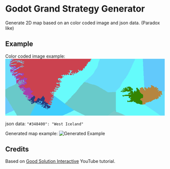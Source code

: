 # Godot Grand Strategy Generator
Generate 2D map based on an color coded image and json data. (Paradox like)

## Example
Color coded image example: 
![Color coded image](./MapData/map.png)

json data: 
```"#348400": "West Iceland"```

Generated map example:
![Generated Example](./mapGenerationExample.png)



## Credits
Based on [Good Solution Interactive](https://github.com/Thomas-Holtvedt/TutorialMap2D/tree/main) YouTube tutorial.